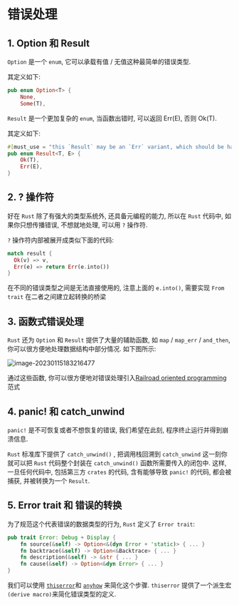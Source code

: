 # 错误处理

## 1. Option 和 Result

`Option` 是一个 `enum`, 它可以承载有值 / 无值这种最简单的错误类型. 

其定义如下:

```rust
pub enum Option<T> {
    None,
    Some(T),

```

`Result` 是一个更加复杂的 `enum`, 当函数出错时, 可以返回 Err(E), 否则 Ok(T).

其定义如下: 

```rust
#[must_use = "this `Result` may be an `Err` variant, which should be handled"]
pub enum Result<T, E> {
    Ok(T),
    Err(E),
}
```

## 2. ? 操作符

好在 `Rust` 除了有强大的类型系统外, 还具备元编程的能力, 所以在 `Rust` 代码中, 如果你只想传播错误, 不想就地处理, 可以用 `?` 操作符.

`?` 操作符内部被展开成类似下面的代码:

```rust
match result {
  Ok(v) => v,
  Err(e) => return Err(e.into())
}
```

在不同的错误类型之间是无法直接使用的, 注意上面的 `e.into()`, 需要实现 `From trait` 在二者之间建立起转换的桥梁

## 3. 函数式错误处理

`Rust` 还为 `Option` 和 `Result` 提供了大量的辅助函数, 如 `map` / `map_err` / `and_then`, 你可以很方便地处理数据结构中部分情况. 如下图所示: 

![image-20230115183216477](http://imgur.thinkgos.cn/imgur/202301151832614.png)



通过这些函数, 你可以很方便地对错误处理引入[Railroad oriented programming](https://www.slideshare.net/ScottWlaschin/railway-oriented-programming) 范式

## 4. panic! 和 catch_unwind

`panic!` 是不可恢复或者不想恢复的错误, 我们希望在此刻, 程序终止运行并得到崩溃信息.

`Rust` 标准库下提供了 `catch_unwind()` , 把调用栈回溯到 `catch_unwind` 这一刻你就可以把 `Rust` 代码整个封装在 `catch_unwind()` 函数所需要传入的闭包中. 这样, 一旦任何代码中, 包括第三方 `crates` 的代码, 含有能够导致 `panic!` 的代码, 都会被捕获, 并被转换为一个 `Result`. 

## 5. Error trait 和 错误的转换

为了规范这个代表错误的数据类型的行为, `Rust` 定义了 `Error trait`: 

```rust
pub trait Error: Debug + Display {
    fn source(&self) -> Option<&(dyn Error + 'static)> { ... }
    fn backtrace(&self) -> Option<&Backtrace> { ... }
    fn description(&self) -> &str { ... }
    fn cause(&self) -> Option<&dyn Error> { ... }
}
```

我们可以使用 [`thiserror`](https://github.com/dtolnay/thiserror)和 [`anyhow`](https://github.com/dtolnay/anyhow) 来简化这个步骤. `thiserror` 提供了一个派生宏` (derive macro) `来简化错误类型的定义.



